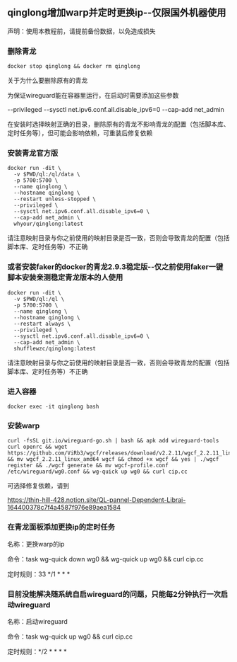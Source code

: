 ## qinglong增加warp并定时更换ip--仅限国外机器使用

声明：使用本教程前，请提前备份数据，以免造成损失

### 删除青龙

```
docker stop qinglong && docker rm qinglong
```

关于为什么要删除原有的青龙

为保证wireguard能在容器里运行，在启动时需要添加这些参数

--privileged --sysctl net.ipv6.conf.all.disable_ipv6=0 --cap-add net_admin

在安装时选择映射正确的目录，删除原有的青龙不影响青龙的配置（包括脚本库、定时任务等），但可能会影响依赖，可重装后修复依赖

### 安装青龙官方版

```
docker run -dit \
  -v $PWD/ql:/ql/data \
  -p 5700:5700 \
  --name qinglong \
  --hostname qinglong \
  --restart unless-stopped \
  --privileged \
  --sysctl net.ipv6.conf.all.disable_ipv6=0 \
  --cap-add net_admin \
  whyour/qinglong:latest
```

请注意映射目录与你之前使用的映射目录是否一致，否则会导致青龙的配置（包括脚本库、定时任务等）不正确

### 或者安装faker的docker的青龙2.9.3稳定版--仅之前使用faker一键脚本安装亲测稳定青龙版本的人使用

```
docker run -dit \
  -v $PWD/ql:/ql \
  -p 5700:5700 \
  --name qinglong \
  --hostname qinglong \
  --restart always \
  --privileged \
  --sysctl net.ipv6.conf.all.disable_ipv6=0 \
  --cap-add net_admin \
  shufflewzc/qinglong:latest
```

请注意映射目录与你之前使用的映射目录是否一致，否则会导致青龙的配置（包括脚本库、定时任务等）不正确

### 进入容器

```
docker exec -it qinglong bash
```

### 安装warp

```
curl -fsSL git.io/wireguard-go.sh | bash && apk add wireguard-tools curl openrc && wget https://github.com/ViRb3/wgcf/releases/download/v2.2.11/wgcf_2.2.11_linux_amd64 && mv wgcf_2.2.11_linux_amd64 wgcf && chmod +x wgcf && yes | ./wgcf register && ./wgcf generate && mv wgcf-profile.conf /etc/wireguard/wg0.conf && wg-quick up wg0 && curl cip.cc
```

可选择修复依赖，请到

https://thin-hill-428.notion.site/QL-pannel-Dependent-Librai-164400378c7f4a4587f976e89aea1584

### 在青龙面板添加更换ip的定时任务

名称：更换warp的ip

命令：task wg-quick down wg0 && wg-quick up wg0 && curl cip.cc

定时规则：33 */1 * * *

### 目前没能解决随系统自启wireguard的问题，只能每2分钟执行一次启动wireguard

名称：启动wireguard

命令：task wg-quick up wg0 && curl cip.cc

定时规则：*/2 * * * *
